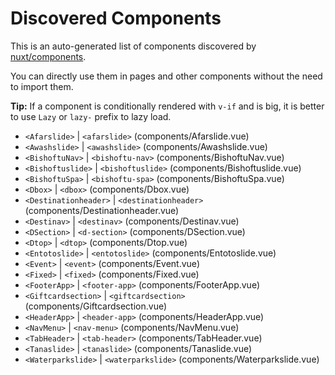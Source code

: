# Discovered Components

This is an auto-generated list of components discovered by [nuxt/components](https://github.com/nuxt/components).

You can directly use them in pages and other components without the need to import them.

**Tip:** If a component is conditionally rendered with `v-if` and is big, it is better to use `Lazy` or `lazy-` prefix to lazy load.

- `<Afarslide>` | `<afarslide>` (components/Afarslide.vue)
- `<Awashslide>` | `<awashslide>` (components/Awashslide.vue)
- `<BishoftuNav>` | `<bishoftu-nav>` (components/BishoftuNav.vue)
- `<Bishoftuslide>` | `<bishoftuslide>` (components/Bishoftuslide.vue)
- `<BishoftuSpa>` | `<bishoftu-spa>` (components/BishoftuSpa.vue)
- `<Dbox>` | `<dbox>` (components/Dbox.vue)
- `<Destinationheader>` | `<destinationheader>` (components/Destinationheader.vue)
- `<Destinav>` | `<destinav>` (components/Destinav.vue)
- `<DSection>` | `<d-section>` (components/DSection.vue)
- `<Dtop>` | `<dtop>` (components/Dtop.vue)
- `<Entotoslide>` | `<entotoslide>` (components/Entotoslide.vue)
- `<Event>` | `<event>` (components/Event.vue)
- `<Fixed>` | `<fixed>` (components/Fixed.vue)
- `<FooterApp>` | `<footer-app>` (components/FooterApp.vue)
- `<Giftcardsection>` | `<giftcardsection>` (components/Giftcardsection.vue)
- `<HeaderApp>` | `<header-app>` (components/HeaderApp.vue)
- `<NavMenu>` | `<nav-menu>` (components/NavMenu.vue)
- `<TabHeader>` | `<tab-header>` (components/TabHeader.vue)
- `<Tanaslide>` | `<tanaslide>` (components/Tanaslide.vue)
- `<Waterparkslide>` | `<waterparkslide>` (components/Waterparkslide.vue)
